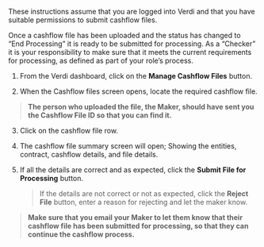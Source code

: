 These instructions assume that you are logged into Verdi and that you have suitable permissions to submit cashflow files.  

Once a cashflow file has been uploaded and the status has changed to “End Processing” it is ready to be submitted for processing. As a “Checker” it is your responsibility to make sure that it meets the current requirements for processing, as defined as part of your role’s process.  

1. From the Verdi dashboard, click on the **Manage Cashflow Files** button.

2. When the Cashflow files screen opens, locate the required cashflow file.

> **The person who uploaded the file, the Maker, should have sent you the Cashflow File ID so that you can find it.**

3. Click on the cashflow file row.
4. The cashflow file summary screen will open; Showing the entities, contract, cashflow details, and file details.

5. If all the details are correct and as expected, click the **Submit File for Processing** button.

   > If the details are not correct or not as expected, click the **Reject File** button, enter a reason for rejecting and let the maker know.

> **Make sure that you email your Maker to let them know that their cashflow file has been submitted for processing, so that they can continue the cashflow process.**
